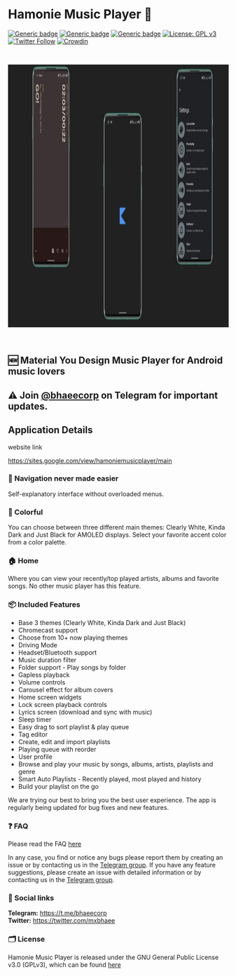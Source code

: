 # Hamonie Music Player 🎵

[![Generic badge](https://img.shields.io/badge/Platform-Android-green.svg)](https://github.com/mxbhaee/Hamonie)
[![Generic badge](https://img.shields.io/badge/minSdkVersion-21-green.svg)](https://github.com/mxbhaee/Hamonie)
[![Generic badge](https://img.shields.io/badge/Download-Google_Play-green.svg)](https://play.google.com/store/apps/details?id=com.hamonie&hl=en_IN)
[![License: GPL v3](https://img.shields.io/badge/License-GPL%20v3-blue.svg)](https://github.com/RetroMusicPlayer/RetroMusicPlayer/blob/master/LICENSE.md)
[![Twitter Follow](https://img.shields.io/twitter/follow/MxBhaee?style=social)](https://twitter.com/MxBhaee)
[![Crowdin](https://badges.crowdin.net/retromusicplayer/localized.svg)](https://crowdin.com/project/retromusicplayer)

`` ``

<img src="https://raw.githubusercontent.com/mxbhaee/Hamonie/master/hamonie.jpg" width="1080" height="600">


`` ``
## 🆕 Material You Design Music Player for Android music lovers 

## ⚠ Join [@bhaeecorp](https://t.me/bhaeecorp) on Telegram for important updates.

## Application Details

website link

https://sites.google.com/view/hamoniemusicplayer/main


### 🧭 Navigation never made easier 
Self-explanatory interface without overloaded menus.

### 🎨 Colorful
You can choose between three different main themes: Clearly White, Kinda
Dark and Just Black for AMOLED displays. Select your favorite accent
color from a color palette.

### 🏠 Home
Where you can view your recently/top played artists, albums and
favorite songs. No other music player has this feature.

### 📦 Included Features
-  Base 3 themes (Clearly White, Kinda Dark and Just Black)
-  Chromecast support
-  Choose from 10+ now playing themes
-  Driving Mode
-  Headset/Bluetooth support
-  Music duration filter
-  Folder support - Play songs by folder
-  Gapless playback
-  Volume controls
-  Carousel effect for album covers
-  Home screen widgets
-  Lock screen playback controls
-  Lyrics screen (download and sync with music)
-  Sleep timer
-  Easy drag to sort playlist & play queue
-  Tag editor
-  Create, edit and import playlists
-  Playing queue with reorder
-  User profile
-  Browse and play your music by songs, albums, artists, playlists and
  genre
-  Smart Auto Playlists - Recently played, most played and history
-  Build your playlist on the go


We are trying our best to bring you the best user experience. The app is regularly being updated for bug fixes and new features.

### ❓ FAQ
Please read the FAQ [here](https://retromusic.app/faq.html)

In any case, you find or notice any bugs please report them by creating an issue or by contacting us in the [Telegram group](https://t.me/bhaeecorp).
If you have any feature suggestions, please create an issue with detailed information or by contacting us in the [Telegram group](https://t.me/bhaeecorp).

### 🔗 Social links
**Telegram:** https://t.me/bhaeecorp <br>
**Twitter:** https://twitter.com/mxbhaee <br>

### 🗂️ License

Hamonie Music Player is released under the GNU General Public License v3.0
(GPLv3), which can be found [here](LICENSE.md)
